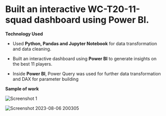 
# Built an interactive WC-T20-11-squad dashboard using Power BI.

__Technology Used__
- Used __Python, Pandas and Jupyter Notebook__ for data transformation and data cleaning.
  
- Built an interactive dashboard using __Power BI__ to generate insights on the best 11 players. 

- Inside __Power BI__, Power Query was used for further data transformation and DAX for parameter building


__Sample of work__

![Screenshot 1](https://github.com/sahil-21-raghuwanshi/WC-T20-11-squad-Dashboard-/assets/76442248/2a8e3503-e402-40f7-b8de-67bec2b90c45)

![Screenshot 2023-08-06 200305](https://github.com/sahil-21-raghuwanshi/WC-T20-11-squad-Dashboard-/assets/76442248/787e9e0d-82f5-4167-b063-6c48c53ef3e1)
